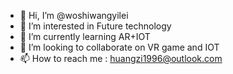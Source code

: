 - 👋 Hi, I’m @woshiwangyilei
- 👀 I’m interested in Future technology
- 🌱 I’m currently learning AR+IOT
- 💞️ I’m looking to collaborate on VR game and IOT
- 📫 How to reach me : huangzi1996@outlook.com
